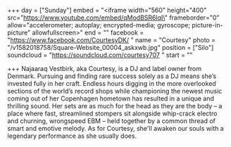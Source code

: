 +++
day = ["Sunday"]
embed = "<iframe width=\"560\" height=\"400\" src=\"https://www.youtube.com/embed/qModBSR6lqI\" frameborder=\"0\" allow=\"accelerometer; autoplay; encrypted-media; gyroscope; picture-in-picture\" allowfullscreen></iframe>"
end = ""
facebook = "https://www.facebook.com/CourtesyDK/ "
name = "Courtesy"
photo = "/v1582018758/Square-Website_00004_askxwb.jpg"
position = ["Silo"]
soundcloud = "https://soundcloud.com/courtesy707 "
start = ""

+++
Najaaraq Vestbirk, aka Courtesy, is a DJ and label owner from Denmark. Pursuing and finding rare success solely as a DJ means she’s invested fully in her craft. Endless hours digging in the more overlooked sections of the world’s record shops while championing the newest music coming out of her Copenhagen hometown has resulted in a unique and thrilling sound. Her sets are as much for the head as they are the body – a place where fast, streamlined stompers sit alongside whip-crack electro and churning, wrongspeed EBM – held together by a common thread of smart and emotive melody. As for Courtesy, she'll awaken our souls with a legendary performance as she usually does.